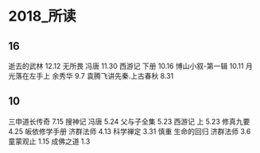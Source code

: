 # 2018_所读

## 16
逝去的武林 12.12
无所畏 冯唐 11.30
西游记 下册 10.16
博山小叙-第一辑 10.11
月光落在左手上 余秀华 9.7
袁腾飞讲先秦.上古春秋 8.31
## 10
三申道长传奇 7.15
搜神记 冯唐 5.24
父与子全集 5.23
西游记 上 5.23
修真九要 4.25
皈依修学手册 济群法师 4.13
科学禅定 3.31 慎重
生命的回归 济群法师 3.6
童蒙观止 1.15
成佛之道 1.3
